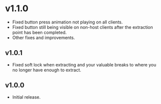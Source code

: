 # v1.1.0

- Fixed button press animation not playing on all clients.
- Fixed button still being visible on non-host clients after the extraction point has been completed.
- Other fixes and improvements.

## v1.0.1

- Fixed soft lock when extracting and your valuable breaks to where you no longer have enough to extract.

## v1.0.0

- Initial release.